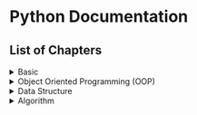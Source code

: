 # Python Documentation
## List of Chapters
<details>
<summary>Basic</summary>

[1. Data types, Values, Variables and Operators](Topics/1.%20Basic/Chapter%201.md)

[2. Branching](Topics/1.%20Basic/Chapter%202.md)

3. [Iteration](Topics/1.%20Basic/Chapter%203.md)

4. [String Functions](Topics/1.%20Basic/Chapter%204.md)

5. [Data Structure I (String, List, Tuple)](Topics/1.%20Basic/Chapter%205.md)

6. [Data Structure II (Dictionary)](Topics/1.%20Basic/Chapter%206.md)

7. [Function](Topics/1.%20Basic/Chapter%207.md)

8. [Scope](Topics/1.%20Basic/Chapter%208.md)

9. [File I/O](Topics/1.%20Basic/Chapter%209.md)

</details>
<details>
<summary>Object Oriented Programming (OOP)</summary>
</details>
<details>
<summary>Data Structure</summary>
</details>
<details>
<summary>Algorithm</summary>
</details>




